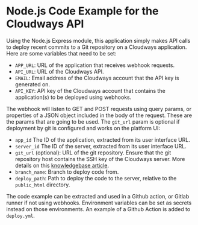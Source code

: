 # Node.js Code Example for the Cloudways API

Using the Node.js Express module, this application simply makes API calls to deploy recent commits to a Git repository on a Cloudways application. Here are some variables that need to be set:

- `APP_URL`: URL of the application that receives webhook requests.
- `API_URL`: URL of the Cloudways API.
- `EMAIL`: Email address of the Cloudways account that the API key is generated on.
- `API_KEY`: API key of the Cloudways account that contains the application(s) to be deployed using webhooks.

The webhook will listen to GET and POST requests using query params, or properties of a JSON object included in the body of the request. These are the params that are going to be used. The `git_url` param is optional if deployment by git is configured and works on the platform UI:

- `app_id` The ID of the application, extracted from its user interface URL.
- `server_id` The ID of the server, extracted from its user interface URL.
- `git_url` (optional): URL of the git repository. Ensure that the git repository host contains the SSH key of the Cloudways server. More details on this [knowledgebase article](https://support.cloudways.com/en/articles/5124087-deploy-code-to-your-application-using-git#h_052e37347c).
- `branch_name`: Branch to deploy code from.
- `deploy_path`: Path to deploy the code to the server, relative to the `public_html` directory.

The code example can be extracted and used in a Github action, or Gitlab runner if not using webhooks. Environment variables can be set as secrets instead on those environments. An example of a Github Action is added to `deploy.yml`.